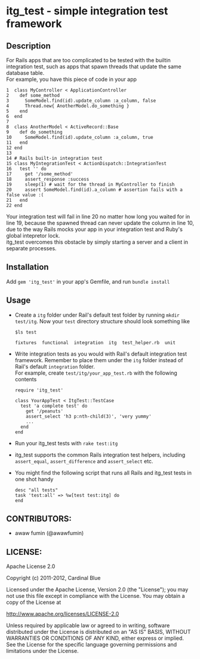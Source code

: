 # itg_test - simple integration test framework
## Description
For Rails apps that are too complicated to be tested with the
builtin integration test, such as apps that spawn threads
that update the same database table.  
For example, you have this piece of code in your app
```
1  class MyController < ApplicationController
2    def some_method
3      SomeModel.find(id).update_column :a_column, false
4      Thread.new{ AnotherModel.do_something }
5    end
6  end
7
8  class AnotherModel < ActiveRecord::Base
9    def do_something
10     SomeModel.find(id).update_column :a_column, true
11   end
12 end
13
14 # Rails built-in integration test
15 class MyIntegrationTest < ActionDispatch::IntegrationTest
16   test '' do
17     get '/some_method'
18     assert_response :success
19     sleep(1) # wait for the thread in MyController to finish
20     assert SomeModel.find(id).a_column # assertion fails with a false value :(
21   end
22 end
```
Your integration test will fail in line 20 no matter how long you waited for
in line 19, because the spawned thread can never update the column in line 10,
due to the way Rails mocks your app in your integration test and Ruby's
global intepretor lock.  
itg_test overcomes this obstacle by simply starting a server
and a client in separate processes.  

## Installation
Add `gem 'itg_test'` in your app's Gemfile, and run `bundle install`

## Usage
* Create a `itg` folder under Rail's default test folder by running
  `mkdir test/itg`.
  Now your `test` directory structure should look something like  

  `$ls test`  
  
  `fixtures  functional  integration  itg  test_helper.rb  unit`

* Write integration tests as you would with Rail's default
  integration test framework. Remember to place them under
  the `itg` folder instead of Rail's default `integration` folder.  
  For example, create `test/itg/your_app_test.rb` with the following contents
  ```
  require 'itg_test'

  class YourAppTest < ItgTest::TestCase
    test 'a complete test' do
      get '/peanuts'
      assert_select 'h3 p:nth-child(3)', 'very yummy'
      ...
    end
  end
  ```
* Run your itg_test tests with `rake test:itg`
* itg_test supports the common Rails integration test helpers,
  including `assert_equal`, `assert_difference` and `assert_select` etc.
* You might find the following script that runs all
  Rails and itg_test tests in one shot handy
  ```
  desc "all tests"
  task 'test:all' => %w[test test:itg] do
  end
  ```

## CONTRIBUTORS:

* awaw fumin (@awawfumin)

## LICENSE:

Apache License 2.0

Copyright (c) 2011-2012, Cardinal Blue

Licensed under the Apache License, Version 2.0 (the "License");
you may not use this file except in compliance with the License.
You may obtain a copy of the License at

   <http://www.apache.org/licenses/LICENSE-2.0>

Unless required by applicable law or agreed to in writing, software
distributed under the License is distributed on an "AS IS" BASIS,
WITHOUT WARRANTIES OR CONDITIONS OF ANY KIND, either express or implied.
See the License for the specific language governing permissions and
limitations under the License.
